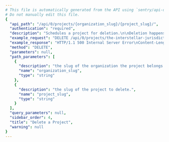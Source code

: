 ```yaml
---
# This file is automatically generated from the API using `sentry/api-docs/generator.py.`
# Do not manually edit this file.
{
  "api_path": "/api/0/projects/{organization_slug}/{project_slug}/", 
  "authentication": "required", 
  "description": "Schedules a project for deletion.\n\nDeletion happens asynchronously and therefor is not immediate.\nHowever once deletion has begun the state of a project changes and\nwill be hidden from most public views.", 
  "example_request": "DELETE /api/0/projects/the-interstellar-jurisdiction/plain-proxy/ HTTP/1.1\nHost: sentry.io\nAuthorization: Bearer <token>", 
  "example_response": "HTTP/1.1 500 Internal Server Error\nContent-Length: 72\nX-XSS-Protection: 1; mode=block\nX-Content-Type-Options: nosniff\nContent-Language: en\nAccess-Control-Expose-Headers: X-Sentry-Error, Retry-After\nVary: Accept-Language, Cookie\nAccess-Control-Allow-Methods: GET, PUT, DELETE, HEAD, OPTIONS\nAllow: GET, PUT, DELETE, HEAD, OPTIONS\nAccess-Control-Allow-Origin: *\nAccess-Control-Allow-Headers: X-Sentry-Auth, X-Requested-With, Origin, Accept, Content-Type, Authentication, Authorization\nContent-Type: application/json\nX-Frame-Options: deny\n\n{\n  \"detail\": \"Internal Error\", \n  \"errorId\": \"dc643bbfdba3468f9d6c07548002b471\"\n}", 
  "method": "DELETE", 
  "parameters": null, 
  "path_parameters": [
    {
      "description": "the slug of the organization the project belongs to.", 
      "name": "organization_slug", 
      "type": "string"
    }, 
    {
      "description": "the slug of the project to delete.", 
      "name": "project_slug", 
      "type": "string"
    }
  ], 
  "query_parameters": null, 
  "sidebar_order": 4, 
  "title": "Delete a Project", 
  "warning": null
}
---
```

